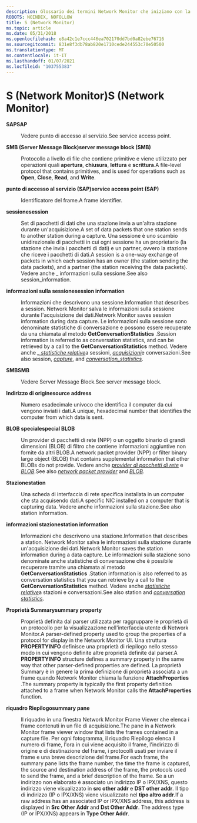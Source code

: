 ```yaml
---
description: Glossario dei termini Network Monitor che iniziano con la lettera S.
ROBOTS: NOINDEX, NOFOLLOW
title: S (Network Monitor)
ms.topic: article
ms.date: 05/31/2018
ms.openlocfilehash: e8a42c1e7ccc446ea702170dd7bd0a82ebe76716
ms.sourcegitcommit: 831e8f3db78ab820e1710cede244553c70e50500
ms.translationtype: MT
ms.contentlocale: it-IT
ms.lasthandoff: 01/07/2021
ms.locfileid: "103755383"
---
```

# <a name="s-network-monitor"></a><span data-ttu-id="d5c37-103">S (Network Monitor)</span><span class="sxs-lookup"><span data-stu-id="d5c37-103">S (Network Monitor)</span></span>

<dl> <dt>

<span data-ttu-id="d5c37-104"><span id="_netmon_sap_gly"></span><span id="_NETMON_SAP_GLY"></span>**SAP**</span><span class="sxs-lookup"><span data-stu-id="d5c37-104"><span id="_netmon_sap_gly"></span><span id="_NETMON_SAP_GLY"></span>**SAP**</span></span>
</dt> <dd>

<span data-ttu-id="d5c37-105">Vedere punto di accesso al servizio.</span><span class="sxs-lookup"><span data-stu-id="d5c37-105">See service access point.</span></span>

</dd> <dt>

<span data-ttu-id="d5c37-106"><span id="_netmon_server_message_block_gly"></span><span id="_NETMON_SERVER_MESSAGE_BLOCK_GLY"></span>**SMB (Server Message Block)**</span><span class="sxs-lookup"><span data-stu-id="d5c37-106"><span id="_netmon_server_message_block_gly"></span><span id="_NETMON_SERVER_MESSAGE_BLOCK_GLY"></span>**server message block (SMB)**</span></span>
</dt> <dd>

<span data-ttu-id="d5c37-107">Protocollo a livello di file che contiene primitive e viene utilizzato per operazioni quali **apertura**, **chiusura**, **lettura** e **scrittura**.</span><span class="sxs-lookup"><span data-stu-id="d5c37-107">A file-level protocol that contains primitives, and is used for operations such as **Open**, **Close**, **Read**, and **Write**.</span></span>

</dd> <dt>

<span data-ttu-id="d5c37-108"><span id="_netmon_service_access_point_gly"></span><span id="_NETMON_SERVICE_ACCESS_POINT_GLY"></span>**punto di accesso al servizio (SAP)**</span><span class="sxs-lookup"><span data-stu-id="d5c37-108"><span id="_netmon_service_access_point_gly"></span><span id="_NETMON_SERVICE_ACCESS_POINT_GLY"></span>**service access point (SAP)**</span></span>
</dt> <dd>

<span data-ttu-id="d5c37-109">Identificatore del frame.</span><span class="sxs-lookup"><span data-stu-id="d5c37-109">A frame identifier.</span></span>

</dd> <dt>

<span data-ttu-id="d5c37-110"><span id="_netmon_session_gly"></span><span id="_NETMON_SESSION_GLY"></span>**sessione**</span><span class="sxs-lookup"><span data-stu-id="d5c37-110"><span id="_netmon_session_gly"></span><span id="_NETMON_SESSION_GLY"></span>**session**</span></span>
</dt> <dd>

<span data-ttu-id="d5c37-111">Set di pacchetti di dati che una stazione invia a un'altra stazione durante un'acquisizione.</span><span class="sxs-lookup"><span data-stu-id="d5c37-111">A set of data packets that one station sends to another station during a capture.</span></span> <span data-ttu-id="d5c37-112">Una sessione è uno scambio unidirezionale di pacchetti in cui ogni sessione ha un proprietario (la stazione che invia i pacchetti di dati) e un partner, ovvero la stazione che riceve i pacchetti di dati.</span><span class="sxs-lookup"><span data-stu-id="d5c37-112">A session is a one-way exchange of packets in which each session has an owner (the station sending the data packets), and a partner (the station receiving the data packets).</span></span> <span data-ttu-id="d5c37-113">Vedere anche \_ informazioni sulla sessione.</span><span class="sxs-lookup"><span data-stu-id="d5c37-113">See also session\_information.</span></span>

</dd> <dt>

<span data-ttu-id="d5c37-114"><span id="_netmon_session_information_gly"></span><span id="_NETMON_SESSION_INFORMATION_GLY"></span>**informazioni sulla sessione**</span><span class="sxs-lookup"><span data-stu-id="d5c37-114"><span id="_netmon_session_information_gly"></span><span id="_NETMON_SESSION_INFORMATION_GLY"></span>**session information**</span></span>
</dt> <dd>

<span data-ttu-id="d5c37-115">Informazioni che descrivono una sessione.</span><span class="sxs-lookup"><span data-stu-id="d5c37-115">Information that describes a session.</span></span> <span data-ttu-id="d5c37-116">Network Monitor salva le informazioni sulla sessione durante l'acquisizione dei dati.</span><span class="sxs-lookup"><span data-stu-id="d5c37-116">Network Monitor saves session information during data capture.</span></span> <span data-ttu-id="d5c37-117">Le informazioni sulla sessione sono denominate statistiche di conversazione e possono essere recuperate da una chiamata al metodo **GetConversationStatistics** .</span><span class="sxs-lookup"><span data-stu-id="d5c37-117">Session information is referred to as conversation statistics, and can be retrieved by a call to the **GetConversationStatistics** method.</span></span> <span data-ttu-id="d5c37-118">Vedere anche [*\_ statistiche relative*](c.md)a sessioni, [*acquisizioni*](c.md)e conversazioni.</span><span class="sxs-lookup"><span data-stu-id="d5c37-118">See also session, [*capture*](c.md), and [*conversation\_statistics*](c.md).</span></span>

</dd> <dt>

<span data-ttu-id="d5c37-119"><span id="_netmon_smb_gly"></span><span id="_NETMON_SMB_GLY"></span>**SMB**</span><span class="sxs-lookup"><span data-stu-id="d5c37-119"><span id="_netmon_smb_gly"></span><span id="_NETMON_SMB_GLY"></span>**SMB**</span></span>
</dt> <dd>

<span data-ttu-id="d5c37-120">Vedere Server Message Block.</span><span class="sxs-lookup"><span data-stu-id="d5c37-120">See server message block.</span></span>

</dd> <dt>

<span data-ttu-id="d5c37-121"><span id="_netmon_source_address_gly"></span><span id="_NETMON_SOURCE_ADDRESS_GLY"></span>**Indirizzo di origine**</span><span class="sxs-lookup"><span data-stu-id="d5c37-121"><span id="_netmon_source_address_gly"></span><span id="_NETMON_SOURCE_ADDRESS_GLY"></span>**source address**</span></span>
</dt> <dd>

<span data-ttu-id="d5c37-122">Numero esadecimale univoco che identifica il computer da cui vengono inviati i dati.</span><span class="sxs-lookup"><span data-stu-id="d5c37-122">A unique, hexadecimal number that identifies the computer from which data is sent.</span></span>

</dd> <dt>

<span data-ttu-id="d5c37-123"><span id="_netmon_special_blobs_gly"></span><span id="_NETMON_SPECIAL_BLOBS_GLY"></span>**BLOB speciale**</span><span class="sxs-lookup"><span data-stu-id="d5c37-123"><span id="_netmon_special_blobs_gly"></span><span id="_NETMON_SPECIAL_BLOBS_GLY"></span>**special BLOB**</span></span>
</dt> <dd>

<span data-ttu-id="d5c37-124">Un provider di pacchetti di rete (NPP) o un oggetto binario di grandi dimensioni (BLOB) di filtro che contiene informazioni aggiuntive non fornite da altri BLOB.</span><span class="sxs-lookup"><span data-stu-id="d5c37-124">A network packet provider (NPP) or filter binary large object (BLOB) that contains supplemental information that other BLOBs do not provide.</span></span> <span data-ttu-id="d5c37-125">Vedere anche [*provider di pacchetti di rete*](n.md) e [*BLOB*](b.md).</span><span class="sxs-lookup"><span data-stu-id="d5c37-125">See also [*network packet provider*](n.md) and [*BLOB*](b.md).</span></span>

</dd> <dt>

<span data-ttu-id="d5c37-126"><span id="_netmon_station_gly"></span><span id="_NETMON_STATION_GLY"></span>**Stazione**</span><span class="sxs-lookup"><span data-stu-id="d5c37-126"><span id="_netmon_station_gly"></span><span id="_NETMON_STATION_GLY"></span>**station**</span></span>
</dt> <dd>

<span data-ttu-id="d5c37-127">Una scheda di interfaccia di rete specifica installata in un computer che sta acquisendo dati.</span><span class="sxs-lookup"><span data-stu-id="d5c37-127">A specific NIC installed on a computer that is capturing data.</span></span> <span data-ttu-id="d5c37-128">Vedere anche informazioni sulla stazione.</span><span class="sxs-lookup"><span data-stu-id="d5c37-128">See also station information.</span></span>

</dd> <dt>

<span data-ttu-id="d5c37-129"><span id="_netmon_station_information_gly"></span><span id="_NETMON_STATION_INFORMATION_GLY"></span>**informazioni stazione**</span><span class="sxs-lookup"><span data-stu-id="d5c37-129"><span id="_netmon_station_information_gly"></span><span id="_NETMON_STATION_INFORMATION_GLY"></span>**station information**</span></span>
</dt> <dd>

<span data-ttu-id="d5c37-130">Informazioni che descrivono una stazione.</span><span class="sxs-lookup"><span data-stu-id="d5c37-130">Information that describes a station.</span></span> <span data-ttu-id="d5c37-131">Network Monitor salva le informazioni sulla stazione durante un'acquisizione dei dati.</span><span class="sxs-lookup"><span data-stu-id="d5c37-131">Network Monitor saves the station information during a data capture.</span></span> <span data-ttu-id="d5c37-132">Le informazioni sulla stazione sono denominate anche statistiche di conversazione che è possibile recuperare tramite una chiamata al metodo **GetConversationStatistics** .</span><span class="sxs-lookup"><span data-stu-id="d5c37-132">Station information is also referred to as conversation statistics that you can retrieve by a call to the **GetConversationStatistics** method.</span></span> <span data-ttu-id="d5c37-133">Vedere anche [*statistiche relative*](c.md)a stazioni e conversazioni.</span><span class="sxs-lookup"><span data-stu-id="d5c37-133">See also station and [*conversation statistics*](c.md).</span></span>

</dd> <dt>

<span data-ttu-id="d5c37-134"><span id="_netmon_summary_property_gly"></span><span id="_NETMON_SUMMARY_PROPERTY_GLY"></span>**Proprietà Summary**</span><span class="sxs-lookup"><span data-stu-id="d5c37-134"><span id="_netmon_summary_property_gly"></span><span id="_NETMON_SUMMARY_PROPERTY_GLY"></span>**summary property**</span></span>
</dt> <dd>

<span data-ttu-id="d5c37-135">Proprietà definita dal parser utilizzata per raggruppare le proprietà di un protocollo per la visualizzazione nell'interfaccia utente di Network Monitor.</span><span class="sxs-lookup"><span data-stu-id="d5c37-135">A parser-defined property used to group the properties of a protocol for display in the Network Monitor UI.</span></span> <span data-ttu-id="d5c37-136">Una struttura **PROPERTYINFO** definisce una proprietà di riepilogo nello stesso modo in cui vengono definite altre proprietà definite dal parser.</span><span class="sxs-lookup"><span data-stu-id="d5c37-136">A **PROPERTYINFO** structure defines a summary property in the same way that other parser-defined properties are defined.</span></span> <span data-ttu-id="d5c37-137">La proprietà Summary è in genere la prima definizione di proprietà associata a un frame quando Network Monitor chiama la funzione **AttachProperties** .</span><span class="sxs-lookup"><span data-stu-id="d5c37-137">The summary property is typically the first property definition attached to a frame when Network Monitor calls the **AttachProperties** function.</span></span>

</dd> <dt>

<span data-ttu-id="d5c37-138"><span id="_netmon_summary_pane_gly"></span><span id="_NETMON_SUMMARY_PANE_GLY"></span>**riquadro Riepilogo**</span><span class="sxs-lookup"><span data-stu-id="d5c37-138"><span id="_netmon_summary_pane_gly"></span><span id="_NETMON_SUMMARY_PANE_GLY"></span>**summary pane**</span></span>
</dt> <dd>

<span data-ttu-id="d5c37-139">Il riquadro in una finestra Network Monitor Frame Viewer che elenca i frame contenuti in un file di acquisizione.</span><span class="sxs-lookup"><span data-stu-id="d5c37-139">The pane in a Network Monitor frame viewer window that lists the frames contained in a capture file.</span></span> <span data-ttu-id="d5c37-140">Per ogni fotogramma, il riquadro Riepilogo elenca il numero di frame, l'ora in cui viene acquisito il frame, l'indirizzo di origine e di destinazione del frame, i protocolli usati per inviare il frame e una breve descrizione del frame.</span><span class="sxs-lookup"><span data-stu-id="d5c37-140">For each frame, the summary pane lists the frame number, the time the frame is captured, the source and destination address of the frame, the protocols used to send the frame, and a brief description of the frame.</span></span> <span data-ttu-id="d5c37-141">Se a un indirizzo non elaborato è associato un indirizzo IP o IPX/XNS, questo indirizzo viene visualizzato in **src other addr** e **DST other addr**. Il tipo di indirizzo (IP o IPX/XNS) viene visualizzato nel **tipo altro addr**.</span><span class="sxs-lookup"><span data-stu-id="d5c37-141">If a raw address has an associated IP or IPX/XNS address, this address is displayed in **Src Other Addr** and **Dst Other Addr**. The address type (IP or IPX/XNS) appears in **Type Other Addr**.</span></span>

</dd> </dl>

 

 



